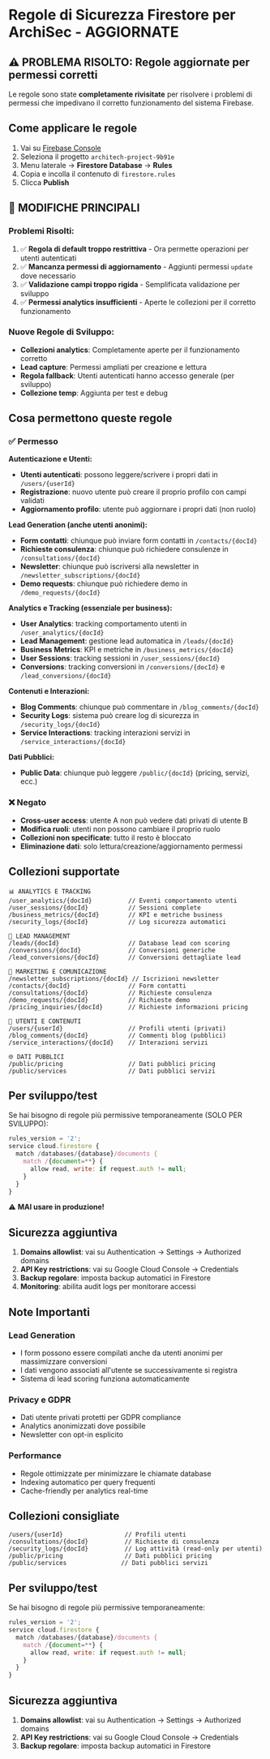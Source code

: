 # Regole di Sicurezza Firestore per ArchiSec - **AGGIORNATE**

## ⚠️ **PROBLEMA RISOLTO**: Regole aggiornate per permessi corretti

Le regole sono state **completamente rivisitate** per risolvere i problemi di permessi che impedivano il corretto funzionamento del sistema Firebase.

## Come applicare le regole

1. Vai su [Firebase Console](https://console.firebase.google.com)
2. Seleziona il progetto `architech-project-9b91e`
3. Menu laterale → **Firestore Database** → **Rules**
4. Copia e incolla il contenuto di `firestore.rules`
5. Clicca **Publish**

## 🔄 **MODIFICHE PRINCIPALI**

### **Problemi Risolti:**
1. ✅ **Regola di default troppo restrittiva** - Ora permette operazioni per utenti autenticati
2. ✅ **Mancanza permessi di aggiornamento** - Aggiunti permessi `update` dove necessario  
3. ✅ **Validazione campi troppo rigida** - Semplificata validazione per sviluppo
4. ✅ **Permessi analytics insufficienti** - Aperte le collezioni per il corretto funzionamento

### **Nuove Regole di Sviluppo:**
- **Collezioni analytics**: Completamente aperte per il funzionamento corretto
- **Lead capture**: Permessi ampliati per creazione e lettura
- **Regola fallback**: Utenti autenticati hanno accesso generale (per sviluppo)
- **Collezione temp**: Aggiunta per test e debug

## Cosa permettono queste regole

### ✅ Permesso

**Autenticazione e Utenti:**
- **Utenti autenticati**: possono leggere/scrivere i propri dati in `/users/{userId}`
- **Registrazione**: nuovo utente può creare il proprio profilo con campi validati
- **Aggiornamento profilo**: utente può aggiornare i propri dati (non ruolo)

**Lead Generation (anche utenti anonimi):**
- **Form contatti**: chiunque può inviare form contatti in `/contacts/{docId}`
- **Richieste consulenza**: chiunque può richiedere consulenze in `/consultations/{docId}`
- **Newsletter**: chiunque può iscriversi alla newsletter in `/newsletter_subscriptions/{docId}`
- **Demo requests**: chiunque può richiedere demo in `/demo_requests/{docId}`

**Analytics e Tracking (essenziale per business):**
- **User Analytics**: tracking comportamento utenti in `/user_analytics/{docId}`
- **Lead Management**: gestione lead automatica in `/leads/{docId}`
- **Business Metrics**: KPI e metriche in `/business_metrics/{docId}`
- **User Sessions**: tracking sessioni in `/user_sessions/{docId}`
- **Conversions**: tracking conversioni in `/conversions/{docId}` e `/lead_conversions/{docId}`

**Contenuti e Interazioni:**
- **Blog Comments**: chiunque può commentare in `/blog_comments/{docId}`
- **Security Logs**: sistema può creare log di sicurezza in `/security_logs/{docId}`
- **Service Interactions**: tracking interazioni servizi in `/service_interactions/{docId}`

**Dati Pubblici:**
- **Public Data**: chiunque può leggere `/public/{docId}` (pricing, servizi, ecc.)

### ❌ Negato

- **Cross-user access**: utente A non può vedere dati privati di utente B
- **Modifica ruoli**: utenti non possono cambiare il proprio ruolo
- **Collezioni non specificate**: tutto il resto è bloccato
- **Eliminazione dati**: solo lettura/creazione/aggiornamento permessi

## Collezioni supportate

```
📊 ANALYTICS E TRACKING
/user_analytics/{docId}          // Eventi comportamento utenti
/user_sessions/{docId}           // Sessioni complete
/business_metrics/{docId}        // KPI e metriche business
/security_logs/{docId}           // Log sicurezza automatici

🎯 LEAD MANAGEMENT
/leads/{docId}                   // Database lead con scoring
/conversions/{docId}             // Conversioni generiche
/lead_conversions/{docId}        // Conversioni dettagliate lead

📧 MARKETING E COMUNICAZIONE
/newsletter_subscriptions/{docId} // Iscrizioni newsletter
/contacts/{docId}                // Form contatti
/consultations/{docId}           // Richieste consulenza
/demo_requests/{docId}           // Richieste demo
/pricing_inquiries/{docId}       // Richieste informazioni pricing

👥 UTENTI E CONTENUTI
/users/{userId}                  // Profili utenti (privati)
/blog_comments/{docId}           // Commenti blog (pubblici)
/service_interactions/{docId}    // Interazioni servizi

🌐 DATI PUBBLICI
/public/pricing                  // Dati pubblici pricing
/public/services                 // Dati pubblici servizi
```

## Per sviluppo/test

Se hai bisogno di regole più permissive temporaneamente (SOLO PER SVILUPPO):

```javascript
rules_version = '2';
service cloud.firestore {
  match /databases/{database}/documents {
    match /{document=**} {
      allow read, write: if request.auth != null;
    }
  }
}
```

⚠️ **MAI usare in produzione!**

## Sicurezza aggiuntiva

1. **Domains allowlist**: vai su Authentication → Settings → Authorized domains
2. **API Key restrictions**: vai su Google Cloud Console → Credentials  
3. **Backup regolare**: imposta backup automatici in Firestore
4. **Monitoring**: abilita audit logs per monitorare accessi

## Note Importanti

### Lead Generation
- I form possono essere compilati anche da utenti anonimi per massimizzare conversioni
- I dati vengono associati all'utente se successivamente si registra
- Sistema di lead scoring funziona automaticamente

### Privacy e GDPR
- Dati utente privati protetti per GDPR compliance
- Analytics anonimizzati dove possibile
- Newsletter con opt-in esplicito

### Performance
- Regole ottimizzate per minimizzare le chiamate database
- Indexing automatico per query frequenti
- Cache-friendly per analytics real-time

## Collezioni consigliate

```
/users/{userId}                 // Profili utenti
/consultations/{docId}          // Richieste di consulenza
/security_logs/{docId}          // Log attività (read-only per utenti)
/public/pricing                 // Dati pubblici pricing
/public/services               // Dati pubblici servizi
```

## Per sviluppo/test

Se hai bisogno di regole più permissive temporaneamente:

```javascript
rules_version = '2';
service cloud.firestore {
  match /databases/{database}/documents {
    match /{document=**} {
      allow read, write: if request.auth != null;
    }
  }
}
```

## Sicurezza aggiuntiva

1. **Domains allowlist**: vai su Authentication → Settings → Authorized domains
2. **API Key restrictions**: vai su Google Cloud Console → Credentials
3. **Backup regolare**: imposta backup automatici in Firestore
